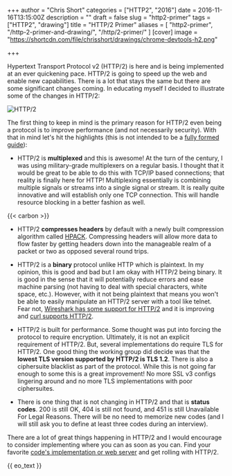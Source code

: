 +++
author = "Chris Short"
categories = ["HTTP2", "2016"]
date = 2016-11-16T13:15:00Z
description = ""
draft = false
slug = "http2-primer"
tags = ["HTTP2", "drawing"]
title = "HTTP/2 Primer"
aliases = [
    "http2-primer",
    "/http-2-primer-and-drawing/",
    "/http/2-primer/"
]
[cover]
image = "https://shortcdn.com/file/chrisshort/drawings/chrome-devtools-h2.png"

+++

Hypertext Transport Protocol v2 (HTTP/2) is here and is being implemented at an ever quickening pace. HTTP/2 is going to speed up the web and enable new capabilities. There is a lot that stays the same but there are some significant changes coming. In educating myself I decided to illustrate some of the changes in HTTP/2:

![HTTP/2](https://shortcdn.com/file/chrisshort/drawings/http2.png)

The first thing to keep in mind is the primary reason for HTTP/2 even being a protocol is to improve performance (and not necessarily security). With that in mind let's hit the highlights (this is not intended to be a [fully formed guide](https://http2.github.io/faq/)):

* HTTP/2 is **multiplexed** and this is awesome! At the turn of the century, I was using military-grade multiplexers on a regular basis. I thought that it would be great to be able to do this with TCP/IP based connections; that reality is finally here for HTTP! Multiplexing essentially is combining multiple signals or streams into a single signal or stream. It is really quite innovative and will establish only one TCP connection. This will handle resource blocking in a better fashion as well.

{{< carbon >}}

* HTTP/2 **compresses headers** by default with a newly built compression algorithm called [HPACK](https://httpwg.github.io/specs/rfc7541.html). Compressing headers will allow more data to flow faster by getting headers down into the manageable realm of a packet or two as opposed several round trips.

* HTTP/2 is a **binary** protocol unlike HTTP which is plaintext. In my opinion, this is good and bad but I am okay with HTTP/2 being binary. It is good in the sense that it will potentially reduce errors and ease machine parsing (not having to deal with special characters, white space, etc.). However, with it not being plaintext that means you won't be able to easily manipulate an HTTP/2 server with a tool like telnet. Fear not, [Wireshark has some support for HTTP/2](https://wiki.wireshark.org/HTTP2) and it is improving and [curl supports HTTP/2](https://curl.haxx.se/docs/http2.html).

* HTTP/2 is built for performance. Some thought was put into forcing the protocol to require encryption. Ultimately, it is not an explicit requirement of HTTP/2. But, several implementations do require TLS for HTTP/2. One good thing the working group did decide was that the **lowest TLS version supported by HTTP/2 is TLS 1.2**. There is also a ciphersuite blacklist as part of the protocol. While this is not going far enough to some this is a great improvement! No more SSL v3 configs lingering around and no more TLS implementations with poor ciphersuites.

* There is one thing that is not changing in HTTP/2 and that is **status codes**. 200 is still OK, 404 is still not found, and 451 is still Unavailable For Legal Reasons. There will be no need to memorize new codes (and I will still ask you to define at least three codes during an interview).

There are a lot of great things happening in HTTP/2 and I would encourage to consider implementing where you can as soon as you can. Find your favorite [code's implementation or web server](https://github.com/httpwg/http2-spec/wiki/Implementations) and get rolling with HTTP/2.

{{ eo_text }}
